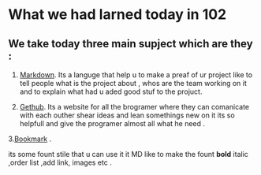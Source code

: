 # What we had larned today in 102

## We take today three main **supject** which are they :


1. [Markdown](https://guides.github.com/features/mastering-markdown/).
Its a languge that help u to make a preaf of ur project like to tell people what is the project about , whos are the team working on it and to explain what had u aded good stuf to the projuct. 



2. [Gethub](https://pages.github.com/).
Its a website for all the brogramer where they can comanicate with each outher shear ideas and lean somethings new on it its so helpfull and give the programer almost all what he need .


3.[Bookmark](https://docs.github.com/en/github/writing-on-github/getting-started-with-writing-and-formatting-on-github/basic-writing-and-formatting-syntax) .

its some fount stile that u can use it it MD like to make the fount **bold** italic ,order list ,add link, images etc .
